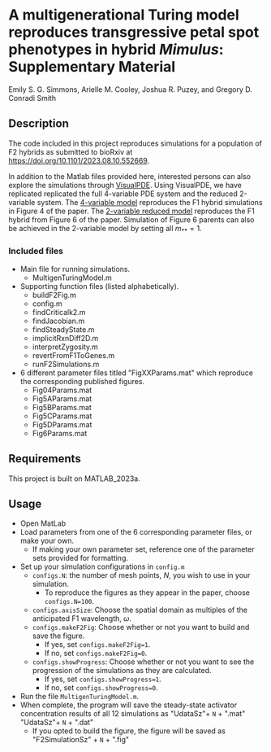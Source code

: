 # A multigenerational Turing model reproduces transgressive petal spot phenotypes in hybrid *Mimulus*: Supplementary Material

Emily S. G. Simmons, Arielle M. Cooley, Joshua R. Puzey, and Gregory D. Conradi Smith

## Description
The code included in this project reproduces simulations for a population of F2 hybrids as submitted to bioRxiv at https://doi.org/10.1101/2023.08.10.552669. 

In addition to the Matlab files provided here, interested persons can also explore the simulations through [VisualPDE](https://visualpde.com/). Using VisualPDE, we have replicated replicated the full 4-variable PDE system and the reduced 2-variable system. The [4-variable model](https://visualpde.com/sim/?options=N4IghiBcAuBOCuBTANCARgVSiAdo+AtmDjiKmgGrZ6HGnkDq1+RJZ6Ais7W+RJOAAmg9mljYATAAZRAN0kzUAYzRQ4SVIIxYBUgHQBGdoIpVdh4wyYCDAFmMcuN+5oDO2W1MUhB0KPoBWZR0QA28lM1C9ADZ2JWsQfQB2ALinKIAOdgBrbDAAfXgDAF59Ly8JDIBuNEKSsqkDaoBzOuKDQ2loquy6otK9AGYAlJ6+iQHh0d6i2RKAThj5+dsx2YnF6OXVgvgJhql5gIl5pJrC-b0vW3mq1r2BjIMDQbWJfv0JWwyzmffLr4-N5zYpJPQBeYGCTAiZgiFQqoFEEHL5hM61ZFXKTRM6tTFSDI3MZzD6GAIZW69EmXAzkyn5OYgjqDKSeYkGWQTZmsqSIhmXLwIjECwaDW54y4s47E971QzRQbQqn-AYGBVK-mYyoSAwyzkDbW69hEKCePQrTxJaIBQYZAkQ2yoAgASygHReAS21pZg1sOqkElQpAELlwABVTV5UAAHbAAYXgrmgAHsCOxYCFdgYALS1IoAKiKAGp7gZ8wAKcszAwF4vVvaFiQASgA9OWDEX62W6+NG526nN83N++sh82mwA9CTpyK7CS5i59+4SCtVi61jt-Bt7Vvtkeywub9crvb7wfDv6csdNyfT1CwBJInMYsvDvFlytUmvdo-Uxu739v0Pfs-1PL9z0Aq9ORvKd03SJF52FMcS35VdlQ3ED-n-NtfwPHtOW3CRMIg4iV2g292FcWMBFSVBXGDEAigAAj2Ji5jYu8QFcABHNQEBQEBoBEGB+NQaB3AEAAlABpUN5EgABtUAwFgWBkwAdzjZMABtk3gcRIGtG0gnAVSNIAEUQHBXGdaAAE9-HBVAVLU9SABkrOaaAAAsAFkwAAD2wIxnLM9SAGUlDAbTEDyeAU3YFyNIADWwNz8gClsJCY7MmKC0LXIATTS-I7KynKmIc5z4uTcLEGgLTdP0yTiGaWKRI0EAooIRBYDAMNvPq-gWWUMAer6gAFbzXUgEaurG3qwAALWTVNHIyZQdL02AiGowT9LQZM4i2g6VL4zqlGTHAU30iSADNotcATLuu7bGu2-xNte-SAFFoxs3TgzKAwvpu2AADlCCgEylETFMCHC-SHqUdqHu0p7UEQAhDtce7HoErGcdcABBbHnSsvxIECTHseTXHzOdO67sTdr9GiGmiammaOhGAkObp1xwumnAHMgMJ+dx8KCFWny8FxxzAxAQmBfC6NEFh7SzqpvRFeV3GBqGxykgyAJHRAO7tOdaM1cEd79N2qA0YxkBLbwBhnV8Pz4G0t0nUCu3YAoaKkEcgwkidZ0cADoPtJD7XaVQZNZF6zXRadgSk5TsA7IDz6QEz2BU7+gGrscrwTILouAujAzQnYSvs7cyPEHdz3fO932QGjXToDDOy1ewbviFiuikbAFGADF4AY7wfNgRBEHMgAJRBnWabzoEi6LWb0cOQGTpQU1gCfye04T09QdTvLAXvkwmnvsGLPZ2BwBbgpAABfABdS-hMYkKQDqT2k-acH8gA) reproduces the F1 hybrid simulations in Figure 4 of the paper. The [2-variable reduced model](https://visualpde.com/sim/?options=N4IghiBcAuBOCuBTANCARgVSiAdo+AtmDjiKmgGrZ6HGnmzYCMADGegG7YBMAdN+wDGaKHCSpBAUSgteLFgHYJAOSjcWEgCKiEKEABMMWSCF5N2+ilRMBmAGwWA6o+xtU+gM7YALPIvQZOQBWCWMQPnMJa3DeIPYAa2wwAH14AAI0gF4M2XluAE4AbjRUjOy03JYADgVCgHNSrIymXm9uIKL41PSmit57bjtCrvgOMozvOSYgoZSx3sqWb2Lk+fLctpt61fG+hW4bbmHVnvX+lg7jjjWc-u5pwoJu3dk7OzSASxwMgG0NNKYAF1HicXrF3l9fv8gSDRmCgp9vmk-sgAcCntcwTYFIioaiYewiFAbLF9timPsmIMFEoQAQPlAWnYgkELkFfNiWPlvEwmHZUAAHbAAYXgHmgAHsCOxYAAxKAAMzAABsPHpYGFuAAqFLwAC0JXgWvgAGptQ0jQAKS0jK1ME1PeDwACUxudAHpLdwTbatZb7Y6XcafakOH6A6HXRxnc6AHoCVCwaLauYG1ZajhmrUNMPWrocO0Ok6ul2e735wsYoOm-O5iPXKMx+MylwmNwgDxCkxxVAeUgmdJcXsARx04hA0H0Y700C8JgASgBpbzsLiQH6gMCwWASgDuwolyol8EYkGZQRsIXA273mkQOA8H2gAE9AletzvdwAZe91aAACwAWTAAAPZh2A-PcAGVBBVRAkngSUIJvXcAA1sC-ZIQPdbg0j1NIwNQSDdwATQw5JnxwvC0lfIjEIlKDEGgA8jxPediDqeCYF0CQwAIRBYDAAAVf8mIgSAbA0EBYP4wSAAV-wZCSpJkgSwAALQlKVAiqCRD2PWAiC7CcTzQCUhH00yt2nPScElE85yVVU9EECU7IMliDJkWz7NgSQBUfI9+0qWlXPck9lEINQVLFSUCCgk8lUELinLVVBEAIMyPEclU0pADKso8ABBTKPnvAJIFkK8ColbLNA+BUFTFLjXnSzLao8BSlJaIIFGqNrCqgxScFfSBWAGjqoIILSALwbLAm4CbsqggVEEEeBlWsyr+CWjwRLEwIFCqdlUAVZUPgFVb9E8k8jMVXK9HOvBHA+fQAMAjbGVQIgQJupMVSQRkpPpHA-ooAGWtaaoaRYS9BhYdQLlQCUOAEzbRtSvQUbRsBnz+7yQGx2B0f8wK3MCeQryJkmQIFU8QEiQnUeJ3Gvy+RAXreoDPrGwUj2gITn1W7ABU2vB2A8RKwGS2V4H7EB2wA2BEEQTQAAlEA+Op-2gGC4MO1BUcESU5TK5Up0gTHUF3f8wAFiU5P57B4HYHA+K4hmQAAX0Ba2LZAF3reMl2vaAA) reproduces the F1 hybrid from Figure 6 of the paper. Simulation of Figure 6 parents can also be achieved in the 2-variable model by setting all $m_{**}=1$.

### Included files
- Main file for running simulations.
	- MultigenTuringModel.m
- Supporting function files (listed alphabetically).
	- buildF2Fig.m
    - config.m   
	- findCriticalk2.m
	- findJacobian.m
	- findSteadyState.m
	- implicitRxnDiff2D.m
	- interpretZygosity.m
	- revertFromF1ToGenes.m
	- runF2Simulations.m
- 6 different parameter files titled "FigXXParams.mat" which reproduce the corresponding published figures.
	- Fig04Params.mat
	- Fig5AParams.mat
	- Fig5BParams.mat
	- Fig5CParams.mat
	- Fig5DParams.mat
	- Fig6Params.mat

## Requirements
This project is built on MATLAB_2023a.

## Usage
- Open MatLab
- Load parameters from one of the 6 corresponding parameter files, or make your own.
	- If making your own parameter set, reference one of the parameter sets provided for formatting.
- Set up your simulation configurations in `config.m`
	- `configs.N`: the number of mesh points, $N$, you wish to use in your simulation.
	    - To reproduce the figures as they appear in the paper, choose `configs.N=100`.
	- `configs.axisSize`: Choose the spatial domain as multiples of the anticipated F1 wavelength, $\omega$.
	- `configs.makeF2Fig`: Choose whether or not you want to build and save the figure. 
		- If yes, set `configs.makeF2Fig=1`. 
		- If no, set `configs.makeF2Fig=0`.
	- `configs.showProgress`: Choose whether or not you want to see the progression of the simulations as they are calculated.
		- If yes, set `configs.showProgress=1`.
		- If no, set `configs.showProgress=0`.
- Run the file `MultigenTuringModel.m`.
- When complete, the program will save the steady-state activator concentration results of all 12 simulations as
		"UdataSz"+ `N` + ".mat"
		"UdataSz"+ `N` + ".dat"
	- If you opted to build the figure, the figure will be saved as 
		  "F2SimulationSz" +  `N`  + ".fig"
